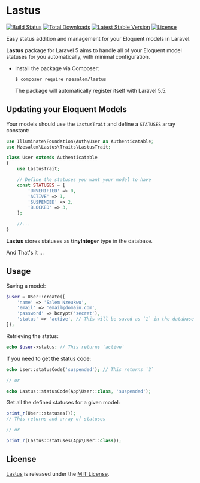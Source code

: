 # Lastus

<p>
<a href="https://travis-ci.org/nzesalem/lastus"><img src="https://travis-ci.org/nzesalem/lastus.svg" alt="Build Status"></a>
<a href="https://packagist.org/packages/nzesalem/lastus"><img src="https://poser.pugx.org/nzesalem/lastus/d/total.svg" alt="Total Downloads"></a>
<a href="https://packagist.org/packages/nzesalem/lastus"><img src="https://poser.pugx.org/nzesalem/lastus/v/stable.svg" alt="Latest Stable Version"></a>
<a href="https://packagist.org/packages/nzesalem/lastus"><img src="https://poser.pugx.org/nzesalem/lastus/license.svg" alt="License"></a>
</p>

Easy status addition and management for your Eloquent models in Laravel.

**Lastus** package for Laravel 5 aims to handle all of your Eloquent model statuses for you 
automatically, with minimal configuration.

* Install the package via Composer:

    ```sh
    $ composer require nzesalem/lastus
    ```

    The package will automatically register itself with Laravel 5.5.

## Updating your Eloquent Models

Your models should use the `LastusTrait` and define a `STATUSES` array constant:

```php
use Illuminate\Foundation\Auth\User as Authenticatable;
use Nzesalem\Lastus\Traits\LastusTrait;

class User extends Authenticatable
{
    use LastusTrait;

    // Define the statuses you want your model to have
    const STATUSES = [
        'UNVERIFIED' => 0,
        'ACTIVE' => 1,
        'SUSPENDED' => 2,
        'BLOCKED' => 3,
    ];

    //...
}

```

**Lastus** stores statuses as **tinyInteger** type in the database.

And That's it ...

## Usage

Saving a model:

```php
$user = User::create([
    'name' => 'Salem Nzeukwu',
    'email' => 'email@domain.com',
    'password' => bcrypt('secret'),
    'status' => 'active', // This will be saved as `1` in the database
]);
```

Retrieving the status:

```php
echo $user->status; // This returns `active`
```

If you need to get the status code:

```php
echo User::statusCode('suspended'); // This returns `2`

// or

echo Lastus::statusCode(App\User::class, 'suspended');
```

Get all the defined statuses for a given model:

```php
print_r(User::statuses());
// This returns and array of statuses

// or

print_r(Lastus::statuses(App\User::class));
```

## License

[Lastus](https://github.com/Nzesalem/lastus) is released under the [MIT License](LICENSE).